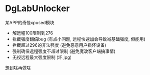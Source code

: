 # DgLabUnlocker
某APP的奇怪xposed模块

- 解远程100限制到276
- 拦截强度翻倍bug (有点小问题, 远程快速加会导致减基础强度, 但能用)
- 拦截超过296的非法强度 (避免恶意用户损坏设备)
- 强制确保远程强度不超过限制 (避免魔改客户端搞事情)
- 无视远程最大强度限制 (坏.jpg)

想到啥再做啥
